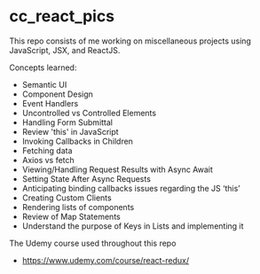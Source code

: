 # cc_react_pics

This repo consists of me working on miscellaneous projects using JavaScript, JSX, and ReactJS.

Concepts learned:

-   Semantic UI
-   Component Design
-   Event Handlers
-   Uncontrolled vs Controlled Elements
-   Handling Form Submittal
-   Review 'this' in JavaScript
-   Invoking Callbacks in Children
-   Fetching data
-   Axios vs fetch
-   Viewing/Handling Request Results with Async Await
-   Setting State After Async Requests
-   Anticipating binding callbacks issues regarding the JS ‘this’
-   Creating Custom Clients
-   Rendering lists of components
-   Review of Map Statements
-   Understand the purpose of Keys in Lists and implementing it

The Udemy course used throughout this repo

-   https://www.udemy.com/course/react-redux/
